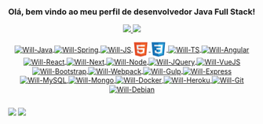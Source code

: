 ### Olá, bem vindo ao meu perfil de desenvolvedor Java Full Stack!
<div align="center">
  <a href="https://github.com/thaleswillreis">
  <img height="140" src="https://github-readme-stats.vercel.app/api?username=thaleswillreis&hide=prs,issues,contribs&show_icons=true&theme=blue-green&include_all_commits=true&count_private=true"/>
  <img height="140" src="https://github-readme-stats.vercel.app/api/top-langs/?username=thaleswillreis&layout=compact&langs_count=7&theme=blue-green"/>
</div>
<div style="display: inline_block" align="center"><br>
  <img align="center" alt="Will-Java" height="30" width="32" title="Java" src="https://cdn.jsdelivr.net/gh/devicons/devicon/icons/java/java-original.svg">
  <img align="center" alt="Will-Spring" height="30" width="32" title="Java" src="https://cdn.jsdelivr.net/gh/devicons/devicon/icons/spring/spring-original.svg">
  <img align="center" alt="Will-JS" height="30" width="32" title="Java" src="https://cdn.jsdelivr.net/gh/devicons/devicon/icons/javascript/javascript-original.svg">
  <img align="center" alt="Will-HTML" height="30" width="32" title="HTML" src="https://raw.githubusercontent.com/devicons/devicon/master/icons/html5/html5-original.svg">
  <img align="center" alt="Will-CSS" height="30" width="32" title="CSS" src="https://raw.githubusercontent.com/devicons/devicon/master/icons/css3/css3-original.svg">
  <img align="center" alt="Will-TS" height="30" width="32" title="TypeScript" src="https://cdn.jsdelivr.net/gh/devicons/devicon/icons/typescript/typescript-original.svg">
  <img align="center" alt="Will-Angular" height="30" width="32" title="Angular" src="https://cdn.jsdelivr.net/gh/devicons/devicon/icons/angularjs/angularjs-original.svg">
  <img align="center" alt="Will-React" height="30" width="32" title="React" src="https://cdn.jsdelivr.net/gh/devicons/devicon/icons/react/react-original-wordmark.svg">
  <img align="center" alt="Will-Next" height="30" width="32"  title="NextJS" src="https://cdn.jsdelivr.net/gh/devicons/devicon/icons/nextjs/nextjs-line.svg">
  <img align="center" alt="Will-Node" height="30" width="32" title="NodeJS" src="https://cdn.jsdelivr.net/gh/devicons/devicon/icons/nodejs/nodejs-original.svg">
  <img align="center" alt="Will-JQuery" height="30" width="32" title="JQuery" src="https://cdn.jsdelivr.net/gh/devicons/devicon/icons/jquery/jquery-original-wordmark.svg">
  <img align="center" alt="Will-VueJS" height="30" width="32" title="VueJS" src="https://cdn.jsdelivr.net/gh/devicons/devicon/icons/vuejs/vuejs-original-wordmark.svg">
  <img align="center" alt="Will-Bootstrap" height="30" width="32" title="Bootstrap" src="https://cdn.jsdelivr.net/gh/devicons/devicon/icons/bootstrap/bootstrap-original-wordmark.svg">
  <img align="center" alt="Will-Webpack" height="30" width="32" title="Webpack" src="https://cdn.jsdelivr.net/gh/devicons/devicon/icons/webpack/webpack-original.svg">
  <img align="center" alt="Will-Gulp" height="30" width="32" title="Gulp" src="https://cdn.jsdelivr.net/gh/devicons/devicon/icons/gulp/gulp-plain.svg">
  <img align="center" alt="Will-Express" height="30" width="32" title="Express" src="https://cdn.jsdelivr.net/gh/devicons/devicon/icons/express/express-original.svg">
  <img align="center" alt="Will-MySQL" height="30" width="32" title="MySQL" src="https://cdn.jsdelivr.net/gh/devicons/devicon/icons/mysql/mysql-original.svg">
  <img align="center" alt="Will-Mongo" height="30" width="32" title="MongoDB" src="https://cdn.jsdelivr.net/gh/devicons/devicon/icons/mongodb/mongodb-original-wordmark.svg">
  <img align="center" alt="Will-Docker" height="30" width="32" title="Docker" src="https://cdn.jsdelivr.net/gh/devicons/devicon/icons/docker/docker-original-wordmark.svg">
  <img align="center" alt="Will-Heroku" height="30" width="32" title="Heroku" src="https://cdn.jsdelivr.net/gh/devicons/devicon/icons/heroku/heroku-original-wordmark.svg">
  <img align="center" alt="Will-Git" height="30" width="32" title="Git" src="https://cdn.jsdelivr.net/gh/devicons/devicon/icons/git/git-original.svg">
  <img align="center" alt="Will-Debian" height="30" width="32" title="Debian Linux" src="https://cdn.jsdelivr.net/gh/devicons/devicon/icons/debian/debian-plain.svg">
</div>
  
  ##
 
<div> 
  <a href="https://www.linkedin.com/in/thaleswill" target="_blank"><img src="https://img.shields.io/badge/-LinkedIn-%230077B5?style=for-the-badge&logo=linkedin&logoColor=white" target="_blank"></a>
  <a href = "mailto:thaleswillreis@gmail.com"><img src="https://img.shields.io/badge/-Gmail-%23333?style=for-the-badge&logo=gmail&logoColor=white" target="_blank"></a>
 
 
</div>
